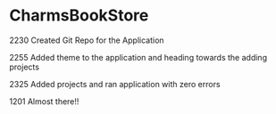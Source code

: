 # CharmsBookStore

2230 
Created Git Repo for the Application

2255
Added theme to the application and heading towards the adding projects

2325
Added projects and ran application with zero errors

1201
Almost there!!
